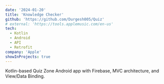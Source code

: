```yaml
---
date: '2024-01-20'
title: 'Knowledge Checker'
github: 'https://github.com/Durgesh005/Quiz'
# external: 'https://tools.applemusic.com/en-us'
tech:
  - Kotlin
  - Android
  - API
  - Retrofit
company: 'Apple'
showInProjects: true
---
```

Kotlin-based Quiz Zone Android app with Firebase, MVC architecture, and View/Data Binding.
